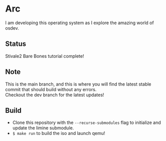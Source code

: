 # Arc
I am developing this operating system as I explore the amazing world of osdev.

## Status
Stivale2 Bare Bones tutorial complete!

## Note
This is the main branch, and this is where you will find the latest stable commit that should build without any errors.  
Checkout the dev branch for the latest updates!

## Build
- Clone this repository with the `--recurse-submodules` flag to initialize and update the limine submodule.
- `$ make run` to build the iso and launch qemu!
